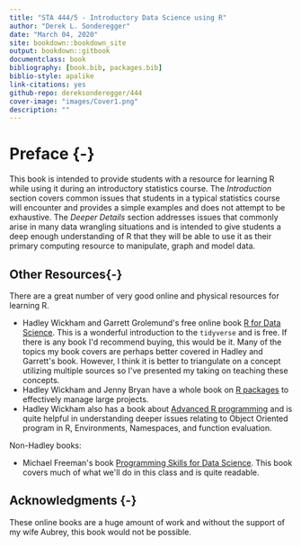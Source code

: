 ```yaml
--- 
title: "STA 444/5 - Introductory Data Science using R"
author: "Derek L. Sonderegger"
date: "March 04, 2020"
site: bookdown::bookdown_site
output: bookdown::gitbook
documentclass: book
bibliography: [book.bib, packages.bib]
biblio-style: apalike
link-citations: yes
github-repo: dereksonderegger/444
cover-image: "images/Cover1.png"
description: ""
---
```


# Preface {-}
This book is intended to provide students with a resource for learning R while using it during an introductory statistics course. The *Introduction* section covers common issues that students in a typical statistics course will encounter and provides a simple examples and does not attempt to be exhaustive. The *Deeper Details* section addresses issues that commonly arise in many data wrangling situations and is intended to give students a deep enough understanding of R that they will be able to use it as their primary computing resource to manipulate, graph and model data.


## Other Resources{-}
There are a great number of very good online and physical resources for learning R.

* Hadley Wickham and Garrett Grolemund's free online book [R for Data Science](https://r4ds.had.co.nz). This is a wonderful introduction to the `tidyverse` and is free.  If there is any book I'd recommend buying, this would be it. Many of the topics my book covers are perhaps better covered in Hadley and Garrett's book. However, I think it is better to triangulate on a concept utilizing multiple sources so I've presented my taking on teaching these concepts.
* Hadley Wickham and Jenny Bryan have a whole book on [R packages](https://r-pkgs.org) to effectively manage large projects.
* Hadley Wickham also has a book about [Advanced R programming](https://adv-r.hadley.nz) and is quite helpful in understanding deeper issues relating to Object Oriented program in R, Environments, Namespaces, and function evaluation.

Non-Hadley books:

* Michael Freeman's book [Programming Skills for Data Science](https://www.amazon.com/Programming-Skills-Data-Science-Addison-Wesley/dp/0135133106). This book covers much of what we'll do in this class and is quite readable.

## Acknowledgments {-}
These online books are a huge amount of work and without the support of my wife Aubrey, this book would not be possible. 


